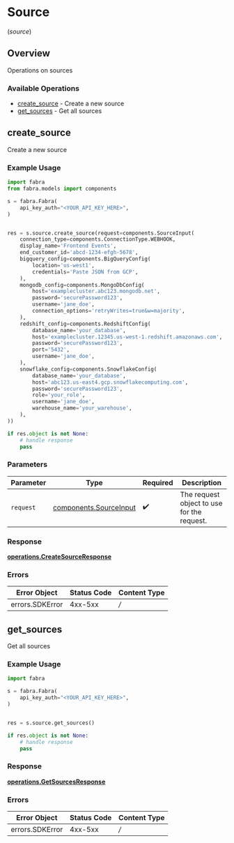 # Source
(*source*)

## Overview

Operations on sources

### Available Operations

* [create_source](#create_source) - Create a new source
* [get_sources](#get_sources) - Get all sources

## create_source

Create a new source

### Example Usage

```python
import fabra
from fabra.models import components

s = fabra.Fabra(
    api_key_auth="<YOUR_API_KEY_HERE>",
)


res = s.source.create_source(request=components.SourceInput(
    connection_type=components.ConnectionType.WEBHOOK,
    display_name='Frontend Events',
    end_customer_id='abcd-1234-efgh-5678',
    bigquery_config=components.BigQueryConfig(
        location='us-west1',
        credentials='Paste JSON from GCP',
    ),
    mongodb_config=components.MongoDbConfig(
        host='examplecluster.abc123.mongodb.net',
        password='securePassword123',
        username='jane_doe',
        connection_options='retryWrites=true&w=majority',
    ),
    redshift_config=components.RedshiftConfig(
        database_name='your_database',
        host='examplecluster.12345.us-west-1.redshift.amazonaws.com',
        password='securePassword123',
        port='5432',
        username='jane_doe',
    ),
    snowflake_config=components.SnowflakeConfig(
        database_name='your_database',
        host='abc123.us-east4.gcp.snowflakecomputing.com',
        password='securePassword123',
        role='your_role',
        username='jane_doe',
        warehouse_name='your_warehouse',
    ),
))

if res.object is not None:
    # handle response
    pass

```

### Parameters

| Parameter                                                        | Type                                                             | Required                                                         | Description                                                      |
| ---------------------------------------------------------------- | ---------------------------------------------------------------- | ---------------------------------------------------------------- | ---------------------------------------------------------------- |
| `request`                                                        | [components.SourceInput](../../models/components/sourceinput.md) | :heavy_check_mark:                                               | The request object to use for the request.                       |


### Response

**[operations.CreateSourceResponse](../../models/operations/createsourceresponse.md)**
### Errors

| Error Object    | Status Code     | Content Type    |
| --------------- | --------------- | --------------- |
| errors.SDKError | 4xx-5xx         | */*             |

## get_sources

Get all sources

### Example Usage

```python
import fabra

s = fabra.Fabra(
    api_key_auth="<YOUR_API_KEY_HERE>",
)


res = s.source.get_sources()

if res.object is not None:
    # handle response
    pass

```


### Response

**[operations.GetSourcesResponse](../../models/operations/getsourcesresponse.md)**
### Errors

| Error Object    | Status Code     | Content Type    |
| --------------- | --------------- | --------------- |
| errors.SDKError | 4xx-5xx         | */*             |
